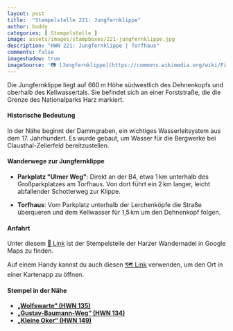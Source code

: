 ```yaml
---
layout: post
title:  "Stempelstelle 221: Jungfernklippe"
author: buddy
categories: [ Stempelstelle ]
image: assets/images/stampboxes/221-jungfernklippe.jpg
description: "HWN 221: Jungfernklippe | Torfhaus"
comments: false
imageshadow: true
imageSource: '📷 [Jungfernklippe](https://commons.wikimedia.org/wiki/File:Jungfernklippe.jpg) von <a href="//commons.wikimedia.org/wiki/User:B.Thomas95" title="User:B.Thomas95">Thomas Binder</a> unter Lizenz [CC BY-SA 4.0](https://creativecommons.org/licenses/by-sa/4.0)'
---
```


Die Jungfernklippe liegt auf 660 m Höhe südwestlich des Dehnenkopfs und oberhalb des Kellwassertals. Sie befindet sich an einer Forststraße, die die Grenze des Nationalparks Harz markiert. 

#### Historische Bedeutung

In der Nähe beginnt der Dammgraben, ein wichtiges Wasserleitsystem aus dem 17. Jahrhundert. Es wurde gebaut, um Wasser für die Bergwerke bei Clausthal-Zellerfeld bereitzustellen. 

#### Wanderwege zur Jungfernklippe

- **Parkplatz "Ulmer Weg"**: Direkt an der B4, etwa 1 km unterhalb des Großparkplatzes am Torfhaus. Von dort führt ein 2 km langer, leicht abfallender Schotterweg zur Klippe. 

- **Torfhaus**: Vom Parkplatz unterhalb der Lerchenköpfe die Straße überqueren und dem Kellwasser für 1,5 km um den Dehnenkopf folgen. 

#### Anfahrt

Unter diesem [📍 Link](https://www.google.com/maps/dir/?api=1&origin=&destination=51.80420%2C%2010.51382) ist der Stempelstelle der Harzer Wandernadel in Google Maps zu finden.

<div class="android-only">
  Auf einem Handy kannst du auch diesen 
  <a href="geo:51.80420,10.51382">🗺️ Link</a> 
  verwenden, um den Ort in einer Kartenapp zu öffnen.
  <p></p>
</div>

#### Stempel in der Nähe

- [**„Wolfswarte“ (HWN 135)**](/stempelstelle-135-wolfswarte)
- [**„Gustav-Baumann-Weg“ (HWN 134)**](/stempelstelle-134-gustav-baumann-weg)
- [**„Kleine Oker“ (HWN 149)**](/stempelstelle-149-herzweg)
